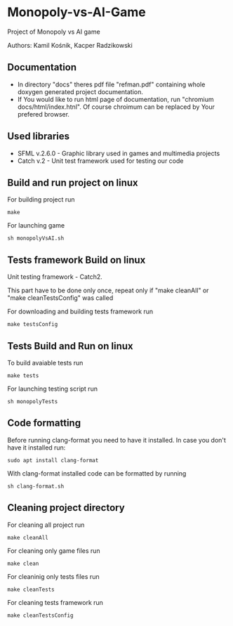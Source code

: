 # Monopoly-vs-AI-Game
Project of Monopoly vs AI game

Authors: Kamil Kośnik, Kacper Radzikowski

## Documentation
* In directory "docs" theres pdf file "refman.pdf" containing whole doxygen generated project documentation.
* If You would like to run html page of documentation, run "chromium docs/html/index.htnl". Of course chroimum can be replaced by Your prefered browser.
    
## Used libraries
* SFML v.2.6.0 - Graphic library used in games and multimedia projects
* Catch v.2 - Unit test framework used for testing our code

## Build and run project on linux
For building project run

    make
For launching game

    sh monopolyVsAI.sh

## Tests framework Build on linux
Unit testing framework - Catch2.

This part have to be done only once, repeat only if "make cleanAll" or "make cleanTestsConfig" was called

For downloading and building tests framework run
    
    make testsConfig

## Tests Build and Run on linux
To build avaiable tests run

    make tests
For launching testing script run
    
    sh monopolyTests

## Code formatting
Before running clang-format you need to have it installed. In case you don't have it installed run:

    sudo apt install clang-format

With clang-format installed code can be formatted by running

    sh clang-format.sh

## Cleaning project directory
For cleaning all project run

    make cleanAll

For cleaning only game files run

    make clean

For cleaninig only tests files run

    make cleanTests

For cleaning tests framework run

    make cleanTestsConfig

